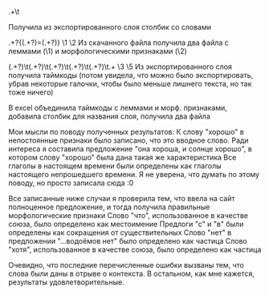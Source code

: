 .+\t

Получила из экспортированного слоя столбик со словами

.+?{(.+?)=(.+?)}
\1
\2
Из скачанного файла получила два файла с леммами (\1) и морфологическими признаками (\2)

(.+?)\t(.+?)\t(.+?)\t(.+?)\t(.+?)\t.+
\3 \5
Из экспортированного слоя получила таймкоды (потом увидела, что можно было экспортировать, убрав некоторые галочки, чтобы было меньше лишнего текста, но так тоже ничего)

В excel объединила таймкоды с леммами и морф. признаками, добавила столбик для названия слоя, получила два файла

Мои мысли по поводу полученных результатов:
К слову "хорошо" в непостоянные признаки было записано, что это вводное слово. Ради интереса я составила предложение "она хороша, и солнце хорошо", в котором слову "хорошо" была дана такая же характеристика
Все глаголы в настоящем времени были определены как глаголы настоящего непрошедшего времени. Я не уверена, что думать по этому поводу, но просто записала сюда :0

Все записанные ниже случаи я проверила тем, что ввела на сайт полноценное предложение, и тогда получила правильные морфологические признаки
Слово "что", использованное в качестве союза, было определено как местоимение
Предлоги "с" и "в" были определены как сокращения от существительных
Слово "нет" в предложении "...водоёмов нет" было определено как частица
Слово "хотя", использованное в качестве союза, было определено как частица

Очевидно, что последние перечисленные ошибки вызваны тем, что слова были даны в отрыве о контекста. В остальном, как мне кажется, результаты удовлетворительные.
